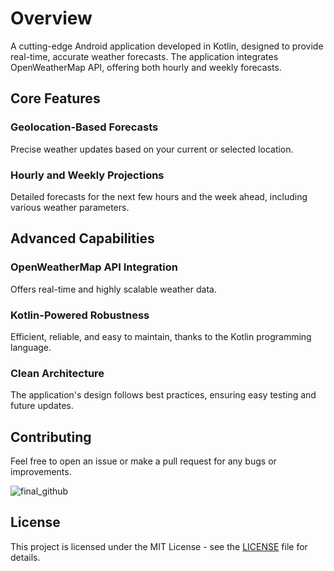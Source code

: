 # Overview
A cutting-edge Android application developed in Kotlin, designed to provide real-time, accurate weather forecasts. 
The application integrates OpenWeatherMap API, offering both hourly and weekly forecasts.

## Core Features

### Geolocation-Based Forecasts
Precise weather updates based on your current or selected location.

### Hourly and Weekly Projections
Detailed forecasts for the next few hours and the week ahead, including various weather parameters.

## Advanced Capabilities

### OpenWeatherMap API Integration
Offers real-time and highly scalable weather data.

### Kotlin-Powered Robustness
Efficient, reliable, and easy to maintain, thanks to the Kotlin programming language.

### Clean Architecture
The application's design follows best practices, ensuring easy testing and future updates.

## Contributing
Feel free to open an issue or make a pull request for any bugs or improvements.

![final_github](https://github.com/ZubkoKarina/Kotlin_Weather_Forecast_App/assets/57664889/68cc809f-636e-4464-99f3-821d79711433)

## License
This project is licensed under the MIT License - see the [LICENSE](LICENSE) file for details.
